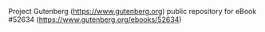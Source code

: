Project Gutenberg (https://www.gutenberg.org) public repository for
eBook #52634 (https://www.gutenberg.org/ebooks/52634)
